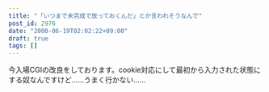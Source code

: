 ```yaml
---
title: "「いつまで未完成で放っておくんだ」とか言われそうなんで"
post_id: 2976
date: "2000-06-19T02:02:22+09:00"
draft: true
tags: []
---
```



今入場CGIの改良をしております。cookie対応にして最初から入力された状態にする奴なんですけど……うまく行かない……
